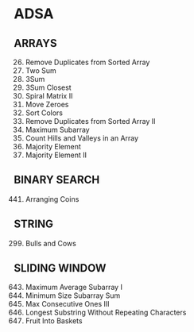 # ADSA
## ARRAYS
26. Remove Duplicates from Sorted Array
1. Two Sum
15. 3Sum
16. 3Sum Closest
59. Spiral Matrix II
283. Move Zeroes
75. Sort Colors
80. Remove Duplicates from Sorted Array II
53. Maximum Subarray
2210. Count Hills and Valleys in an Array
169. Majority Element
229. Majority Element II

## BINARY SEARCH
441. Arranging Coins

## STRING
299. Bulls and Cows

## SLIDING WINDOW 
643. Maximum Average Subarray I
209. Minimum Size Subarray Sum
1004. Max Consecutive Ones III
3. Longest Substring Without Repeating Characters
904. Fruit Into Baskets
